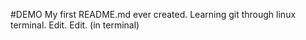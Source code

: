 
#DEMO
My first README.md ever created. Learning git through linux terminal.
Edit. 
Edit. (in terminal)
